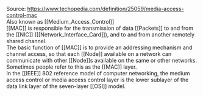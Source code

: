 Source:
https://www.techopedia.com/definition/25059/media-access-control-mac
\
Also known as [[Medium_Access_Control]]
\
[[MAC]] is responsible for the transmission of data [[Packets]] to and from the [[NIC]] ([[Network_Interface_Card]]), and to and from another remotely shared channel.
\
The basic function of [[MAC]] is to provide an addressing mechanism and channel access, so that each [[Node]] available on a network can communicate with other [[Node]]s available on the same or other networks. Sometimes people refer to this as the [[MAC]] layer.
\
In the [[IEEE]] 802 reference model of computer networking, the medium access control or media access control layer is the lower sublayer of the data link layer of the seven-layer [[OSI]] model.

